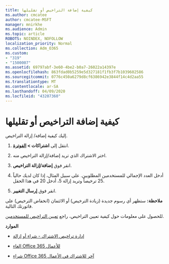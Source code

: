 ```yaml
---
title: كيفية إضافة التراخيص أو تقليلها
ms.author: cmcatee
author: cmcatee-MSFT
manager: mnirkhe
ms.audience: Admin
ms.topic: article
ROBOTS: NOINDEX, NOFOLLOW
localization_priority: Normal
ms.collection: Adm_O365
ms.custom:
- "319"
- "1500007"
ms.assetid: 69797abf-3e60-4be2-b0a7-26022a14397e
ms.openlocfilehash: 863fdad0b5259e5d327181f1fb3f7b1039602586
ms.sourcegitcommit: 0776c450a6279d8cf6386942e3844f14c4d2aa55
ms.translationtype: MT
ms.contentlocale: ar-SA
ms.lasthandoff: 04/09/2020
ms.locfileid: "43207360"
---
```

# <a name="how-to-add-or-reduce-licenses"></a>كيفية إضافة التراخيص أو تقليلها

إليك كيفية إضافة/ إزالة التراخيص.
  
1. انتقل إلى **اشتراكات > [الفوترة](https://portal.office.com/adminportal/home#/subscriptions)**.

2. اختر الاشتراك الذي تريد إضافة/إزالة التراخيص منه.

3. انقر فوق **إضافة/إزالة التراخيص**.

4. أدخل العدد الإجمالي للمستخدمين المطلوبين. على سبيل المثال، إذا كان لديك حالياً 25 ترخيصاً وتريد إزالة 5، أدخل 20 في هذا الحقل.

5. انقر فوق **إرسال التغيير**.

**ملاحظة:** ستظهر أي رسوم جديدة (زيادة الترخيص) أو الائتمان (انخفاض الترخيص) على فاتورتك التالية.

للحصول على معلومات حول كيفية تعيين التراخيص، راجع [تعيين التراخيص للمستخدمين](https://docs.microsoft.com/microsoft-365/admin/manage/assign-licenses-to-users).

 **الموارد**
  
- [إدارة تراخيص الاشتراك - شراء أو إزالة](https://docs.microsoft.com/en-us/microsoft-365/commerce/licenses/buy-licenses)

- [إلغاء Office 365 للأعمال](https://support.office.com/article/Cancel-Office-365-for-business-b1bc0bef-4608-4601-813a-cdd9f746709a)

- [شراء Office 365 آخر للاشتراك في الأعمال](https://support.office.com/article/Buy-another-Office-365-for-business-subscription-fab3b86c-3359-4042-8692-5d4dc7550b7c)
